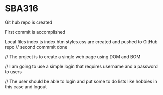 # SBA316
Git hub repo is created

First commit is accomplished

Local files index.js index.htm styles.css are created and pushed to GitHub repo // second commmit done 

// The project is to create a single web page using DOM and BOM 

// I am going to use a simple login that requires username and a password to users 

// The user should be able to login and put some to do lists like hobbies in this case and logout



